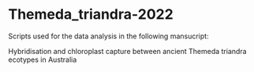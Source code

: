 # Themeda_triandra-2022
Scripts used for the data analysis in the following mansucript:

Hybridisation and chloroplast capture between ancient Themeda triandra ecotypes in Australia
